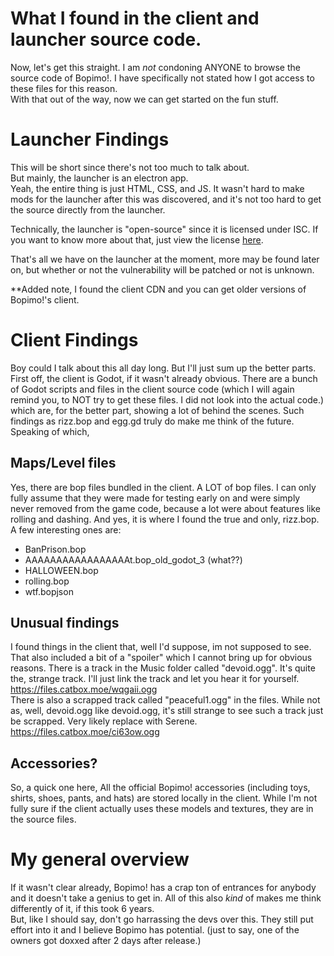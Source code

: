 # What I found in the client and launcher source code.  
Now, let's get this straight. I am _not_ condoning ANYONE to browse the source code of Bopimo!. I have specifically not stated how I got access to these files for this reason.  
With that out of the way, now we can get started on the fun stuff.  

# Launcher Findings
This will be short since there's not too much to talk about.  
But mainly, the launcher is an electron app.  
Yeah, the entire thing is just HTML, CSS, and JS. It wasn't hard to make mods for the launcher after this was discovered, and it's not too hard to get the source directly from the launcher.  

Technically, the launcher is "open-source" since it is licensed under ISC. If you want to know more about that, just view the license [here](https://www.isc.org/licenses/).  

That's all we have on the launcher at the moment, more may be found later on, but whether or not the vulnerability will be patched or not is unknown.

**Added note, I found the client CDN and you can get older versions of Bopimo!'s client.

# Client Findings
Boy could I talk about this all day long. But I'll just sum up the better parts.  
First off, the client is Godot, if it wasn't already obvious. There are a bunch of Godot scripts and files in the client source code (which I will again remind you, to NOT try to get these files. I did not look into the actual code.) which are, for the better part, showing a lot of behind the scenes. Such findings as rizz.bop and egg.gd truly do make me think of the future. Speaking of which,

## Maps/Level files
Yes, there are bop files bundled in the client. A LOT of bop files. I can only fully assume that they were made for testing early on and were simply never removed from the game code, because a lot were about features like rolling and dashing. And yes, it is where I found the true and only, rizz.bop. A few interesting ones are:
 - BanPrison.bop
 - AAAAAAAAAAAAAAAAAt.bop_old_godot_3 (what??)
 - HALLOWEEN.bop
 - rolling.bop
 - wtf.bopjson

## Unusual findings
I found things in the client that, well I'd suppose, im not supposed to see. That also included a bit of a "spoiler" which I cannot bring up for obvious reasons. There is a track in the Music folder called "devoid.ogg". It's quite the, strange track. I'll just link the track and let you hear it for yourself. https://files.catbox.moe/wqgaii.ogg  
There is also a scrapped track called "peaceful1.ogg" in the files. While not as, well, devoid.ogg like devoid.ogg, it's still strange to see such a track just be scrapped. Very likely replace with Serene. https://files.catbox.moe/ci63ow.ogg

## Accessories?
So, a quick one here, All the official Bopimo! accessories (including toys, shirts, shoes, pants, and hats) are stored locally in the client. While I'm not fully sure if the client actually uses these models and textures, they are in the source files.

# My general overview
If it wasn't clear already, Bopimo! has a crap ton of entrances for anybody and it doesn't take a genius to get in. All of this also _kind_ of makes me think differently of it, if this took 6 years.  
But, like I should say, don't go harrassing the devs over this. They still put effort into it and I believe Bopimo has potential. (just to say, one of the owners got doxxed after 2 days after release.)
